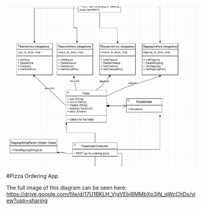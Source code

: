 

![alt text](https://github.com/bboyjacks/OrderingPizzaApp/blob/master/PizzaAppDesign.PNG)


#Pizza Ordering App

The full image of this diagram can be seen here: 
https://drive.google.com/file/d/17U1BKLH_VigVEbj8MMbXp3jN_qWcChDs/view?usp=sharing



